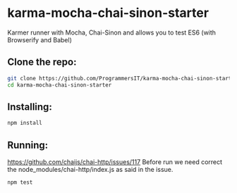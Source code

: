 # karma-mocha-chai-sinon-starter

Karmer runner with Mocha, Chai-Sinon and allows you to test ES6 (with Browserify and Babel)

## Clone the repo:

```sh
git clone https://github.com/ProgrammersIT/karma-mocha-chai-sinon-starter.git
cd karma-mocha-chai-sinon-starter
```

## Installing:

```sh
npm install
```



## Running:

https://github.com/chaijs/chai-http/issues/117 
Before run we need correct the node_modules/chai-http/index.js as said in the issue.

```sh
npm test
```

